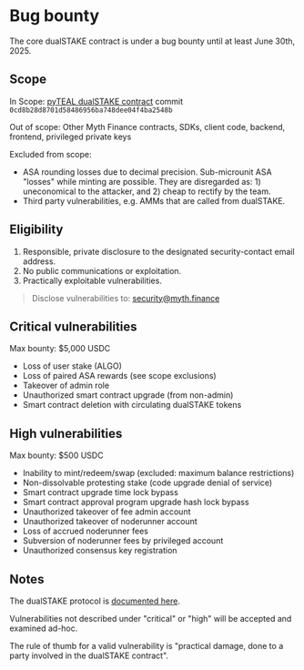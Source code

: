 # Bug bounty

The core dualSTAKE contract is under a bug bounty until at least June 30th, 2025.

## Scope

In Scope: [pyTEAL dualSTAKE contract](https://github.com/mythFinance/dualSTAKE) commit `0cd8b28d8701d58486956ba748dee04f4ba2548b`

Out of scope: Other Myth Finance contracts, SDKs, client code, backend, frontend, privileged private keys

Excluded from scope:

- ASA rounding losses due to decimal precision. Sub-microunit ASA "losses" while minting are possible. They are disregarded as: 1) uneconomical to the attacker, and 2) cheap to rectify by the team.
- Third party vulnerabilities, e.g. AMMs that are called from dualSTAKE.

## Eligibility

1) Responsible, private disclosure to the designated security-contact email address.
2) No public communications or exploitation.
3) Practically exploitable vulnerabilities.

> Disclose vulnerabilities to: [security@myth.finance](mailto:security@myth.finance)

## Critical vulnerabilities

Max bounty: $5,000 USDC

- Loss of user stake (ALGO)
- Loss of paired ASA rewards (see scope exclusions)
- Takeover of admin role
- Unauthorized smart contract upgrade (from non-admin)
- Smart contract deletion with circulating dualSTAKE tokens

## High vulnerabilities

Max bounty: $500 USDC

- Inability to mint/redeem/swap (excluded: maximum balance restrictions)
- Non-dissolvable protesting stake (code upgrade denial of service)
- Smart contract upgrade time lock bypass
- Smart contract approval program upgrade hash lock bypass
- Unauthorized takeover of fee admin account
- Unauthorized takeover of noderunner account
- Loss of accrued noderunner fees
- Subversion of noderunner fees by privileged account
- Unauthorized consensus key registration

## Notes

The dualSTAKE protocol is [documented here](https://docs.myth.finance/dualSTAKE).

Vulnerabilities not described under "critical" or "high" will be accepted and examined ad-hoc.

The rule of thumb for a valid vulnerability is "practical damage, done to a party involved in the dualSTAKE contract".
